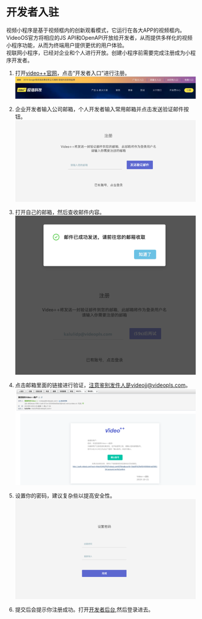 # 开发者入驻

视频小程序是基于视频框内的创新观看模式，它运行在各大APP的视频框内。VideoOS官方将相应的JS API和OpenAPI开放给开发者，从而提供多样化的视频小程序功能，从而为终端用户提供更优的用户体验。  
视联网小程序，已经对企业和个人进行开放。创建小程序前需要完成注册成为小程序开发者。  

1. 打开[video++官网](http://videojj.com)，点击“开发者入口”进行注册。  
![](./image/20191021192433.jpg)  

2. 企业开发者输入公司邮箱，个人开发者输入常用邮箱并点击发送验证邮件按钮。  
![](./image/Xnip2019-10-21_19-27-02.png)  

3. 打开自己的邮箱，然后查收邮件内容。
![](./image/WX20191021-193026.png)  

4. 点击邮箱里面的链接进行验证，注意鉴别发件人是videojj@videopls.com。  
![](./image/Xnip2019-10-21_19-35-27.png)  

5. 设置你的密码，建议复杂些以提高安全性。  
![](./image/Xnip2019-10-22_09-43-03.png)  

6. 提交后会提示你注册成功。打开[开发者后台](http://os.videojj.com/developer),然后登录进去。    
